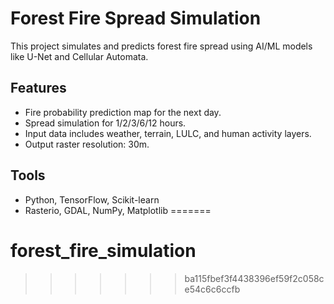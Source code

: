 # Forest Fire Spread Simulation

This project simulates and predicts forest fire spread using AI/ML models like U-Net and Cellular Automata.

## Features
- Fire probability prediction map for the next day.
- Spread simulation for 1/2/3/6/12 hours.
- Input data includes weather, terrain, LULC, and human activity layers.
- Output raster resolution: 30m.

## Tools
- Python, TensorFlow, Scikit-learn
- Rasterio, GDAL, NumPy, Matplotlib
=======
# forest_fire_simulation
>>>>>>> ba115fbef3f4438396ef59f2c058ce54c6c6ccfb
